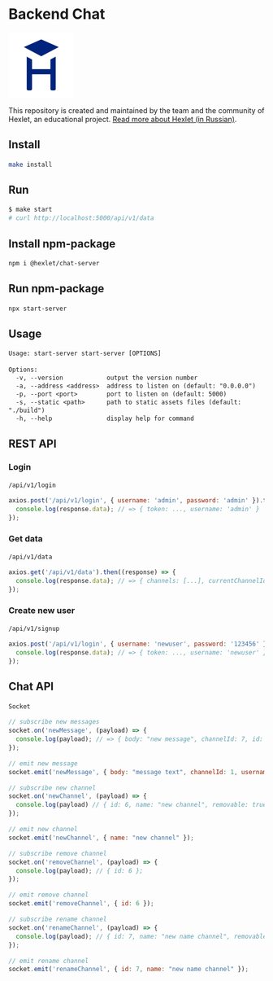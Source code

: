 # Backend Chat

[![Hexlet Ltd. logo](https://raw.githubusercontent.com/Hexlet/assets/master/images/hexlet_logo128.png)](https://ru.hexlet.io/pages/about?utm_source=github&utm_medium=link&utm_campaign=exercises-javascript)

This repository is created and maintained by the team and the community of Hexlet, an educational project. [Read more about Hexlet (in Russian)](https://ru.hexlet.io/pages/about?utm_source=github&utm_medium=link&utm_campaign=js-fastify-blog).

## Install

```bash
make install
```

## Run

```sh
$ make start
# curl http://localhost:5000/api/v1/data
```

## Install npm-package

```bash
npm i @hexlet/chat-server
```

## Run npm-package

```bash
npx start-server
```

## Usage

```
Usage: start-server start-server [OPTIONS]

Options:
  -v, --version            output the version number
  -a, --address <address>  address to listen on (default: "0.0.0.0")
  -p, --port <port>        port to listen on (default: 5000)
  -s, --static <path>      path to static assets files (default: "./build")
  -h, --help               display help for command
```

## REST API

### Login

`/api/v1/login`

```javascript
axios.post('/api/v1/login', { username: 'admin', password: 'admin' }).then((response) => {
  console.log(response.data); // => { token: ..., username: 'admin' }
});
```

### Get data

`/api/v1/data`

```javascript
axios.get('/api/v1/data').then((response) => {
  console.log(response.data); // => { channels: [...], currentChannelId: 1, messages: [] }
});
```

### Create new user

`/api/v1/signup`

```javascript
axios.post('/api/v1/login', { username: 'newuser', password: '123456' }).then((response) => {
  console.log(response.data); // => { token: ..., username: 'newuser' }
});
```

## Chat API

`Socket`

```javascript
// subscribe new messages
socket.on('newMessage', (payload) => {
  console.log(payload); // => { body: "new message", channelId: 7, id: 8, username: "admin" }
});
```

```javascript
// emit new message
socket.emit('newMessage', { body: "message text", channelId: 1, username: 'admin' });
```

```javascript
// subscribe new channel
socket.on('newChannel', (payload) => {
  console.log(payload) // { id: 6, name: "new channel", removable: true }
});
```

```javascript
// emit new channel
socket.emit('newChannel', { name: "new channel" });
```

```javascript
// subscribe remove channel
socket.on('removeChannel', (payload) => {
  console.log(payload); // { id: 6 };
});
```

```javascript
// emit remove channel
socket.emit('removeChannel', { id: 6 });
```

```javascript
// subscribe rename channel
socket.on('renameChannel', (payload) => {
  console.log(payload); // { id: 7, name: "new name channel", removable: true }
});
```

```javascript
// emit rename channel
socket.emit('renameChannel', { id: 7, name: "new name channel" });
```
